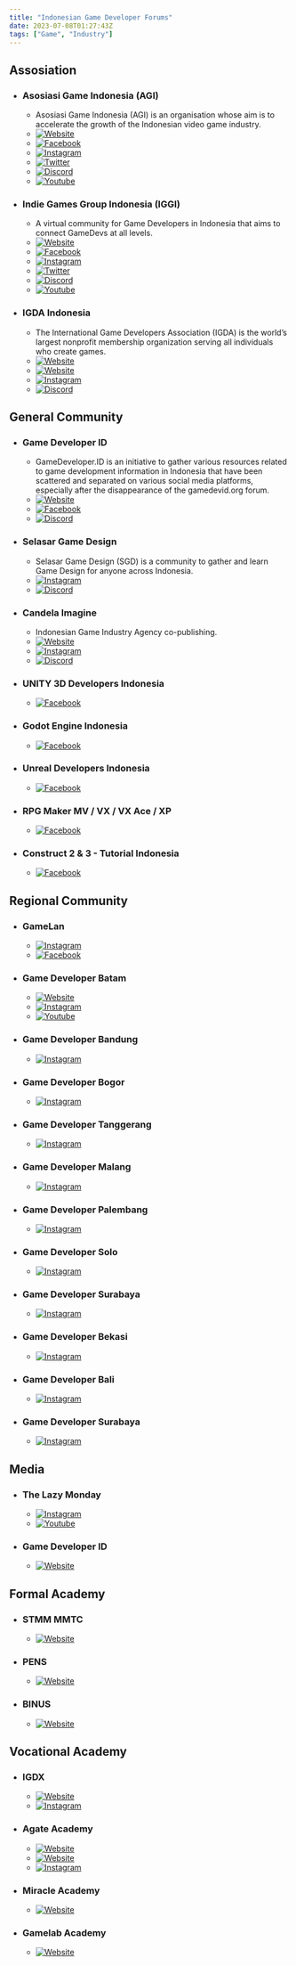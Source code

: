 ```yaml
---
title: "Indonesian Game Developer Forums"
date: 2023-07-08T01:27:43Z
tags: ["Game", "Industry"]
---
```


## Assosiation
- ### Asosiasi Game Indonesia (AGI)
  - Asosiasi Game Indonesia (AGI) is an organisation whose aim is to accelerate the growth of the Indonesian video game industry.
  - [![Website](https://img.shields.io/website?label=agi.or.id&style=flat-square&url=https://www.agi.or.id/)](https://www.agi.or.id/)
  - [![Facebook](https://img.shields.io/badge/follow-AsosiasiGameIndonesia-1877F2?logo=facebook&style=flat-squar)](https://facebook.com/AsosiasiGameIndonesia)
  - [![Instagram](https://img.shields.io/badge/follow-@asosiasigame__id-E4405F?logo=instagram&style=flat-square)](https://www.instagram.com/asosiasigame_id/)
  - [![Twitter](https://img.shields.io/badge/follow-@asosiasigame__id-1D9BF0?logo=twitter&style=flat-square)](https://twitter.com/intent/follow?screen_name=asosiasigame_id)
  - [![Discord](https://img.shields.io/discord/475157694660214795?link=https://discord.gg/A9AhF5y&logo=discord&style=flat-square&label=https://discord.gg/A9AhF5y&color=5865F2)](https://discord.gg/A9AhF5y)
  - [![Youtube](https://img.shields.io/youtube/channel/subscribers/UCkPjm808TGpr_d7jMp7jeig?logo=youtube&style=flat-square&label=@AsosiasiGameIndonesia)](https://www.youtube.com/channel/UCkPjm808TGpr_d7jMp7jeig)
  
- ### Indie Games Group Indonesia (IGGI)
  - A virtual community for Game Developers in Indonesia that aims to connect GameDevs at all levels.
  - [![Website](https://img.shields.io/website?label=linktr.ee/igg.indonesia&style=flat-square&url=https://linktr.ee/igg.indonesia)](https://linktr.ee/igg.indonesia)
  - [![Facebook](https://img.shields.io/badge/follow-iggindonesia-1877F2?logo=facebook&style=flat-square)](https://www.facebook.com/iggindonesia)
  - [![Instagram](https://img.shields.io/badge/follow-@igg_indonesia-E4405F?logo=instagram&style=flat-square)](https://instagram.com/igg_indonesia)
  - [![Twitter](https://img.shields.io/badge/follow-@igg_indonesia-1D9BF0?logo=twitter&style=flat-square)](https://twitter.com/intent/follow?screen_name=igg_indonesia)
  - [![Discord](https://img.shields.io/discord/930459320800399390?logo=discord&style=flat-square&label=discord.gg/igg-indonesia&color=5865F2)](https://discord.gg/igg-indonesia)
  - [![Youtube](https://img.shields.io/youtube/channel/subscribers/UCV7k0V1mNVLIiAvnqQUnCMQ?logo=youtube&style=flat-square&label=@indiegamesgroupindonesia)](https://www.youtube.com/channel/UCV7k0V1mNVLIiAvnqQUnCMQ)

- ### IGDA Indonesia
  - The International Game Developers Association (IGDA) is the world’s largest nonprofit membership organization serving all individuals who create games.
  - [![Website](https://img.shields.io/website?label=linktr.ee/IGDAIndonesia&style=flat-square&url=https://linktr.ee/IGDAIndonesia)](https://linktr.ee/IGDAIndonesia)
  - [![Website](https://img.shields.io/website?label=igda.org/chapters/indonesia/&style=flat-square&url=https://igda.org/chapters/indonesia/)](https://igda.org/chapters/indonesia/)
  - [![Instagram](https://img.shields.io/badge/follow-@indonesiaigda-E4405F?logo=instagram&style=flat-square)](https://instagram.com/indonesiaigda)
  - [![Discord](https://img.shields.io/discord/894575538071552032?logo=discord&style=flat-square&label=discord.gg/T6XqRSgrSy&color=5865F2)](https://discord.gg/T6XqRSgrSy)

## General Community
- ### Game Developer ID
  - GameDeveloper.ID is an initiative to gather various resources related to game development information in Indonesia that have been scattered and separated on various social media platforms, especially after the disappearance of the gamedevid.org forum.
  - [![Website](https://img.shields.io/website?label=gamedeveloper.id&style=flat-square&url=https://gamedeveloper.id)](https://gamedeveloper.id)
  - [![Facebook](https://img.shields.io/badge/join-gamedevid-1877F2?logo=facebook&style=flat-square)](https://www.facebook.com/groups/gamedevid/)
  - [![Discord](https://img.shields.io/discord/226382376555511809?logo=discord&style=flat-square&label=discord.gg/fjBbJwS&color=5865F2)](https://discord.gg/fjBbJwS&)

- ### Selasar Game Design
  - Selasar Game Design (SGD) is a community to gather and learn Game Design for anyone across Indonesia.
  - [![Instagram](https://img.shields.io/badge/follow-@selasargamedesign-E4405F?logo=instagram&style=flat-square)](https://instagram.com/selasargamedesign)
  - [![Discord](https://img.shields.io/discord/1096456366199160852?logo=discord&style=flat-square&label=discord.gg/84yDbnS5nn&color=5865F2)](https://discord.gg/84yDbnS5nn)

- ### Candela Imagine
  - Indonesian Game Industry Agency co-publishing.
  - [![Website](https://img.shields.io/website?label=candelaimagine.com&style=flat-square&url=https://candelaimagine.com)](https://candelaimagine.com)
  - [![Instagram](https://img.shields.io/badge/follow-@candela.imagine_id-E4405F?logo=instagram&style=flat-square)](https://instagram.com/candela.imagine_id)
  - [![Discord](https://img.shields.io/discord/649590305619705887?logo=discord&style=flat-square&label=discord.gg/hw7F8vG3t3&color=5865F2)](https://discord.gg/hw7F8vG3t3)

- ### UNITY 3D Developers Indonesia
  - [![Facebook](https://img.shields.io/badge/join-UNITY3D.INDONESIAN.GAME.DEVELOPERS-1877F2?logo=facebook&style=flat-square)](https://www.facebook.com/groups/UNITY3D.INDONESIAN.GAME.DEVELOPERS/)

- ### Godot Engine Indonesia
  - [![Facebook](https://img.shields.io/badge/join-godotindonesia-1877F2?logo=facebook&style=flat-square)](https://www.facebook.com/groups/godotindonesia/)

- ### Unreal Developers Indonesia
  - [![Facebook](https://img.shields.io/badge/join-unrealdev.id-1877F2?logo=facebook&style=flat-square)](https://www.facebook.com/groups/unrealdev.id/)

- ### RPG Maker MV / VX / VX Ace / XP
  - [![Facebook](https://img.shields.io/badge/join-rpgmakervx.ace.xp-1877F2?logo=facebook&style=flat-square)](https://www.facebook.com/groups/rpgmakervx.ace.xp/)

- ### Construct 2 & 3 - Tutorial Indonesia
  - [![Facebook](https://img.shields.io/badge/join-constructindo-1877F2?logo=facebook&style=flat-square)](https://www.facebook.com/groups/constructindo/)

## Regional Community
- ### GameLan
  - [![Instagram](https://img.shields.io/badge/follow-@gamelan.yk-E4405F?logo=instagram&style=flat-square)](https://instagram.com/gamelan.yk)
  - [![Facebook](https://img.shields.io/badge/follow-GamelanYK-1877F2?logo=facebook&style=flat-square)](https://www.facebook.com/GamelanYK)

- ### Game Developer Batam
  - [![Website](https://img.shields.io/website?label=linktr.ee/GameDeveloperBatam&style=flat-square&url=https://linktr.ee/GameDeveloperBatam)](https://linktr.ee/GameDeveloperBatam)
  - [![Instagram](https://img.shields.io/badge/follow-@gdb.community-E4405F?logo=instagram&style=flat-square)](https://instagram.com/gdb.community)
  - [![Youtube](https://img.shields.io/youtube/channel/subscribers/UC8Tw5uio66JSGL6_5SbE5_g?logo=youtube&style=flat-square&label=@gamedeveloperbatam2964)](https://www.youtube.com/@gamedeveloperbatam2964)

- ### Game Developer Bandung
  - [![Instagram](https://img.shields.io/badge/follow-@gamedevbandung-E4405F?logo=instagram&style=flat-square)](https://www.instagram.com/gamedevbandung/)

- ### Game Developer Bogor
  - [![Instagram](https://img.shields.io/badge/follow-@gamedevbogor-E4405F?logo=instagram&style=flat-square)](https://www.instagram.com/gamedevbogor/)

- ### Game Developer Tanggerang
  - [![Instagram](https://img.shields.io/badge/follow-@gamedevtangerang-E4405F?logo=instagram&style=flat-square)](https://www.instagram.com/gamedevtangerang/)

- ### Game Developer Malang
  - [![Instagram](https://img.shields.io/badge/follow-@gamedevmalang-E4405F?logo=instagram&style=flat-square)](https://www.instagram.com/gamedevmalang/)

- ### Game Developer Palembang
  - [![Instagram](https://img.shields.io/badge/follow-@gamedevpalembang-E4405F?logo=instagram&style=flat-square)](https://www.instagram.com/gamedevpalembang/)

- ### Game Developer Solo
  - [![Instagram](https://img.shields.io/badge/follow-@gamedevsolo-E4405F?logo=instagram&style=flat-square)](https://www.instagram.com/gamedevsolo/)

- ### Game Developer Surabaya
  - [![Instagram](https://img.shields.io/badge/follow-@gamedevsby-E4405F?logo=instagram&style=flat-square)](https://www.instagram.com/gamedevsby/)

- ### Game Developer Bekasi
  - [![Instagram](https://img.shields.io/badge/follow-@gamedevbekasi-E4405F?logo=instagram&style=flat-square)](https://www.instagram.com/gamedevbekasi/)

- ### Game Developer Bali
  - [![Instagram](https://img.shields.io/badge/follow-@gamedevbali-E4405F?logo=instagram&style=flat-square)](https://www.instagram.com/gamedevbali/)

- ### Game Developer Surabaya
  - [![Instagram](https://img.shields.io/badge/follow-@gamedevsby-E4405F?logo=instagram&style=flat-square)](https://www.instagram.com/gamedevsby/)

## Media
- ### The Lazy Monday
  - [![Instagram](https://img.shields.io/badge/follow-@thelazymonday-E4405F?logo=instagram&style=flat-square)](https://www.instagram.com/thelazymonday/)
  - [![Youtube](https://img.shields.io/youtube/channel/subscribers/UCbb5TgzYFaLw0_QYxMvxDdg?logo=youtube&style=flat-square&label=@TheLazyMondayGaming)](https://www.youtube.com/@TheLazyMondayGaming)

- ### Game Developer ID
  - [![Website](https://img.shields.io/website?label=gimid.dev&style=flat-square&url=https://gimid.dev)](https://gimid.dev)

## Formal Academy
- ### STMM MMTC
  - [![Website](https://img.shields.io/website?label=mmtc.ac.id&style=flat-square&url=https://www.mmtc.ac.id)](https://www.mmtc.ac.id/index.php/menu/Menu/index/1085/Prodi%20Teknologi%20Permainan)

- ### PENS
  - [![Website](https://img.shields.io/website?label=gametech.pens.ac.id&style=flat-square&url=https://gametech.pens.ac.id)](https://gametech.pens.ac.id)

- ### BINUS
  - [![Website](https://img.shields.io/website?label=socs.binus.ac.id&style=flat-square&url=https://socs.binus.ac.id)](https://socs.binus.ac.id/game-application-and-technology-fix-2/)


## Vocational Academy
- ### IGDX
  - [![Website](https://img.shields.io/website?label=igdx.id&style=flat-square&url=https://igdx.id)](https://igdx.id)
  - [![Instagram](https://img.shields.io/badge/follow-@igdx.id-E4405F?logo=instagram&style=flat-square)](https://www.instagram.com/igdx.id/)

- ### Agate Academy
  - [![Website](https://img.shields.io/website?label=academy.agate.id&style=flat-square&url=https://academy.agate.id)](https://academy.agate.id)
  - [![Website](https://img.shields.io/website?label=linktr.ee/agate.academy.id&style=flat-square&url=https://linktr.ee/agate.academy.id)](https://linktr.ee/agate.academy.id)
  - [![Instagram](https://img.shields.io/badge/follow-@agate.academy.id-E4405F?logo=instagram&style=flat-square)](https://www.instagram.com/agate.academy.id/)

- ### Miracle Academy
  - [![Website](https://img.shields.io/website?label=academy.miraclegates.com&style=flat-square&url=https://academy.miraclegates.com)](https://academy.miraclegates.com)

- ### Gamelab Academy
  - [![Website](https://img.shields.io/website?label=gamelab.id&style=flat-square&url=https://www.gamelab.id)](https://www.gamelab.id)